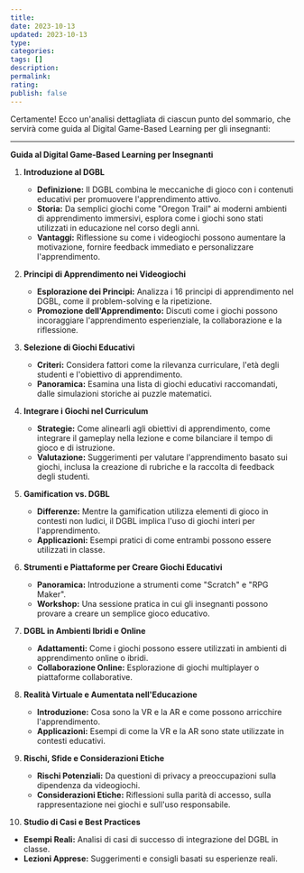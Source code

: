 ```yaml
---
title: 
date: 2023-10-13
updated: 2023-10-13
type: 
categories: 
tags: []
description: 
permalink: 
rating: 
publish: false
---
```

Certamente! Ecco un'analisi dettagliata di ciascun punto del sommario, che servirà come guida al Digital Game-Based Learning per gli insegnanti:

---

**Guida al Digital Game-Based Learning per Insegnanti**

1. **Introduzione al DGBL**
   - **Definizione:** Il DGBL combina le meccaniche di gioco con i contenuti educativi per promuovere l'apprendimento attivo.
   - **Storia:** Da semplici giochi come "Oregon Trail" ai moderni ambienti di apprendimento immersivi, esplora come i giochi sono stati utilizzati in educazione nel corso degli anni.
   - **Vantaggi:** Riflessione su come i videogiochi possono aumentare la motivazione, fornire feedback immediato e personalizzare l'apprendimento.

2. **Principi di Apprendimento nei Videogiochi**
   - **Esplorazione dei Principi:** Analizza i 16 principi di apprendimento nel DGBL, come il problem-solving e la ripetizione.
   - **Promozione dell'Apprendimento:** Discuti come i giochi possono incoraggiare l'apprendimento esperienziale, la collaborazione e la riflessione.

3. **Selezione di Giochi Educativi**
   - **Criteri:** Considera fattori come la rilevanza curriculare, l'età degli studenti e l'obiettivo di apprendimento.
   - **Panoramica:** Esamina una lista di giochi educativi raccomandati, dalle simulazioni storiche ai puzzle matematici.

4. **Integrare i Giochi nel Curriculum**
   - **Strategie:** Come alinearli agli obiettivi di apprendimento, come integrare il gameplay nella lezione e come bilanciare il tempo di gioco e di istruzione.
   - **Valutazione:** Suggerimenti per valutare l'apprendimento basato sui giochi, inclusa la creazione di rubriche e la raccolta di feedback degli studenti.

5. **Gamification vs. DGBL**
   - **Differenze:** Mentre la gamification utilizza elementi di gioco in contesti non ludici, il DGBL implica l'uso di giochi interi per l'apprendimento.
   - **Applicazioni:** Esempi pratici di come entrambi possono essere utilizzati in classe.

6. **Strumenti e Piattaforme per Creare Giochi Educativi**
   - **Panoramica:** Introduzione a strumenti come "Scratch" e "RPG Maker".
   - **Workshop:** Una sessione pratica in cui gli insegnanti possono provare a creare un semplice gioco educativo.

7. **DGBL in Ambienti Ibridi e Online**
   - **Adattamenti:** Come i giochi possono essere utilizzati in ambienti di apprendimento online o ibridi.
   - **Collaborazione Online:** Esplorazione di giochi multiplayer o piattaforme collaborative.

8. **Realità Virtuale e Aumentata nell'Educazione**
   - **Introduzione:** Cosa sono la VR e la AR e come possono arricchire l'apprendimento.
   - **Applicazioni:** Esempi di come la VR e la AR sono state utilizzate in contesti educativi.

9. **Rischi, Sfide e Considerazioni Etiche**
   - **Rischi Potenziali:** Da questioni di privacy a preoccupazioni sulla dipendenza da videogiochi.
   - **Considerazioni Etiche:** Riflessioni sulla parità di accesso, sulla rappresentazione nei giochi e sull'uso responsabile.

10. **Studio di Casi e Best Practices**
   - **Esempi Reali:** Analisi di casi di successo di integrazione del DGBL in classe.
   - **Lezioni Apprese:** Suggerimenti e consigli basati su esperienze reali.

